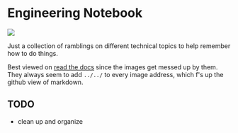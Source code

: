 # Engineering Notebook

![](https://readthedocs.org/projects/engineering-notebook/badge/)

Just a collection of ramblings on different technical topics to help remember how to do things.

Best viewed on [read the docs](http://engineering-notebook.readthedocs.org/en/latest/) since the images get messed up by them. They always seem to add `../../` to every image address, which f's up the github view of markdown.

## TODO

* clean up and organize


